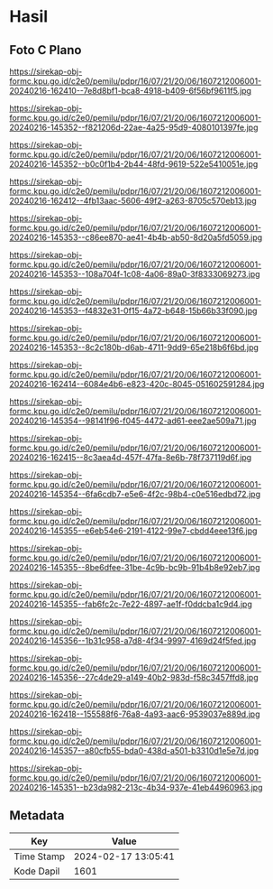 # Hasil

## Foto C Plano

https://sirekap-obj-formc.kpu.go.id/c2e0/pemilu/pdpr/16/07/21/20/06/1607212006001-20240216-162410--7e8d8bf1-bca8-4918-b409-6f56bf9611f5.jpg

https://sirekap-obj-formc.kpu.go.id/c2e0/pemilu/pdpr/16/07/21/20/06/1607212006001-20240216-145352--f821206d-22ae-4a25-95d9-4080101397fe.jpg

https://sirekap-obj-formc.kpu.go.id/c2e0/pemilu/pdpr/16/07/21/20/06/1607212006001-20240216-145352--b0c0f1b4-2b44-48fd-9619-522e5410051e.jpg

https://sirekap-obj-formc.kpu.go.id/c2e0/pemilu/pdpr/16/07/21/20/06/1607212006001-20240216-162412--4fb13aac-5606-49f2-a263-8705c570eb13.jpg

https://sirekap-obj-formc.kpu.go.id/c2e0/pemilu/pdpr/16/07/21/20/06/1607212006001-20240216-145353--c86ee870-ae41-4b4b-ab50-8d20a5fd5059.jpg

https://sirekap-obj-formc.kpu.go.id/c2e0/pemilu/pdpr/16/07/21/20/06/1607212006001-20240216-145353--108a704f-1c08-4a06-89a0-3f8333069273.jpg

https://sirekap-obj-formc.kpu.go.id/c2e0/pemilu/pdpr/16/07/21/20/06/1607212006001-20240216-145353--f4832e31-0f15-4a72-b648-15b66b33f090.jpg

https://sirekap-obj-formc.kpu.go.id/c2e0/pemilu/pdpr/16/07/21/20/06/1607212006001-20240216-145353--8c2c180b-d6ab-4711-9dd9-65e218b6f6bd.jpg

https://sirekap-obj-formc.kpu.go.id/c2e0/pemilu/pdpr/16/07/21/20/06/1607212006001-20240216-162414--6084e4b6-e823-420c-8045-051602591284.jpg

https://sirekap-obj-formc.kpu.go.id/c2e0/pemilu/pdpr/16/07/21/20/06/1607212006001-20240216-145354--98141f96-f045-4472-ad61-eee2ae509a71.jpg

https://sirekap-obj-formc.kpu.go.id/c2e0/pemilu/pdpr/16/07/21/20/06/1607212006001-20240216-162415--8c3aea4d-457f-47fa-8e6b-78f737119d6f.jpg

https://sirekap-obj-formc.kpu.go.id/c2e0/pemilu/pdpr/16/07/21/20/06/1607212006001-20240216-145354--6fa6cdb7-e5e6-4f2c-98b4-c0e516edbd72.jpg

https://sirekap-obj-formc.kpu.go.id/c2e0/pemilu/pdpr/16/07/21/20/06/1607212006001-20240216-145355--e6eb54e6-2191-4122-99e7-cbdd4eee13f6.jpg

https://sirekap-obj-formc.kpu.go.id/c2e0/pemilu/pdpr/16/07/21/20/06/1607212006001-20240216-145355--8be6dfee-31be-4c9b-bc9b-91b4b8e92eb7.jpg

https://sirekap-obj-formc.kpu.go.id/c2e0/pemilu/pdpr/16/07/21/20/06/1607212006001-20240216-145355--fab6fc2c-7e22-4897-ae1f-f0ddcba1c9d4.jpg

https://sirekap-obj-formc.kpu.go.id/c2e0/pemilu/pdpr/16/07/21/20/06/1607212006001-20240216-145356--1b31c958-a7d8-4f34-9997-4169d24f5fed.jpg

https://sirekap-obj-formc.kpu.go.id/c2e0/pemilu/pdpr/16/07/21/20/06/1607212006001-20240216-145356--27c4de29-a149-40b2-983d-f58c3457ffd8.jpg

https://sirekap-obj-formc.kpu.go.id/c2e0/pemilu/pdpr/16/07/21/20/06/1607212006001-20240216-162418--155588f6-76a8-4a93-aac6-9539037e889d.jpg

https://sirekap-obj-formc.kpu.go.id/c2e0/pemilu/pdpr/16/07/21/20/06/1607212006001-20240216-145357--a80cfb55-bda0-438d-a501-b3310d1e5e7d.jpg

https://sirekap-obj-formc.kpu.go.id/c2e0/pemilu/pdpr/16/07/21/20/06/1607212006001-20240216-145351--b23da982-213c-4b34-937e-41eb44960963.jpg


## Metadata

| Key        | Value               |
| ---------- | ------------------- |
| Time Stamp | 2024-02-17 13:05:41 |
| Kode Dapil | 1601                |



